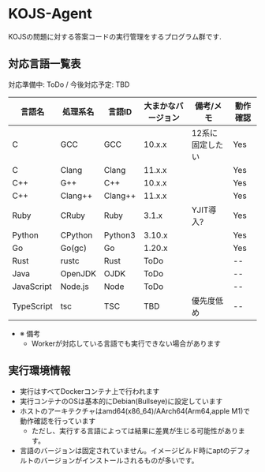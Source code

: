 # KOJS-Agent
KOJSの問題に対する答案コードの実行管理をするプログラム群です.

## 対応言語一覧表
対応準備中: ToDo / 今後対応予定: TBD

| 言語名        | 処理系名    | 言語ID    | 大まかなバージョン | 備考/メモ　    | 動作確認 |
|------------|---------|---------|-----------|-----------|------|
| C          | GCC     | GCC     | 10.x.x    | 12系に固定したい | Yes  |
| C          | Clang   | Clang   | 11.x.x    |           | Yes  |
| C++        | G++     | C++     | 10.x.x    |           | Yes  |
| C++        | Clang++ | Clang++ | 11.x.x    |           | Yes  |
| Ruby       | CRuby   | Ruby    | 3.1.x     | YJIT導入?   | Yes  |
| Python     | CPython | Python3 | 3.10.x    |           | Yes  |
| Go         | Go(gc)  | Go      | 1.20.x    |           | Yes  |
| Rust       | rustc   | Rust    | ToDo      |           | --   |
| Java       | OpenJDK | OJDK    | ToDo      |           | --   |
| JavaScript | Node.js | Node    | ToDo      |           | --   |
| TypeScript | tsc     | TSC     | TBD       | 優先度低め     | --   |

- ※ 備考
  - Workerが対応している言語でも実行できない場合があります

## 実行環境情報
- 実行はすべてDockerコンテナ上で行われます
- 実行コンテナのOSは基本的にDebian(Bullseye)に設定しています
- ホストのアーキテクチャはamd64(x86_64)/AArch64(Arm64,apple M1)で動作確認を行っています
  - ただし、実行する言語によっては結果に差異が生じる可能性があります。
- 言語のバージョンは固定されていません。イメージビルド時にaptのデフォルトのバージョンがインストールされるものが多いです。
